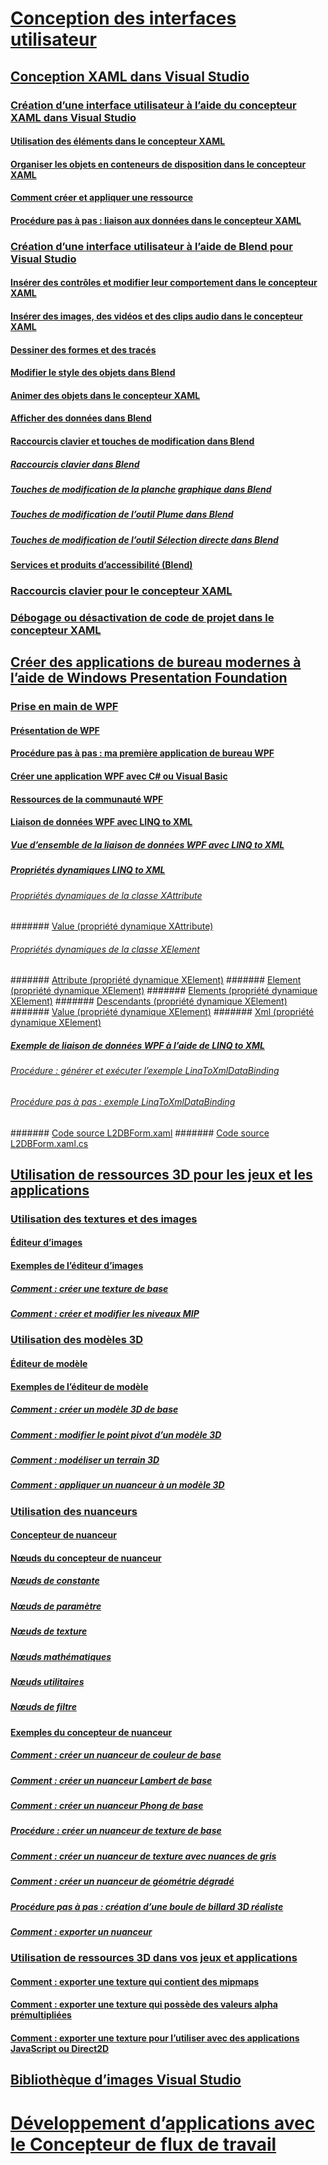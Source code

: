 # [Conception des interfaces utilisateur](designing-user-interfaces.md)
## [Conception XAML dans Visual Studio](designing-xaml-in-visual-studio.md)
### [Création d’une interface utilisateur à l’aide du concepteur XAML dans Visual Studio](creating-a-ui-by-using-xaml-designer-in-visual-studio.md)
#### [Utilisation des éléments dans le concepteur XAML](working-with-elements-in-xaml-designer.md)
#### [Organiser les objets en conteneurs de disposition dans le concepteur XAML](organize-objects-into-layout-containers-in-xaml-designer.md)
#### [Comment créer et appliquer une ressource](how-to-create-and-apply-a-resource.md)
#### [Procédure pas à pas : liaison aux données dans le concepteur XAML](walkthrough-binding-to-data-in-xaml-designer.md)
### [Création d’une interface utilisateur à l’aide de Blend pour Visual Studio](creating-a-ui-by-using-blend-for-visual-studio.md)
#### [Insérer des contrôles et modifier leur comportement dans le concepteur XAML](insert-controls-and-modify-their-behavior-in-xaml-designer.md)
#### [Insérer des images, des vidéos et des clips audio dans le concepteur XAML](insert-images-videos-and-audio-clips-in-xaml-designer.md)
#### [Dessiner des formes et des tracés](draw-shapes-and-paths.md)
#### [Modifier le style des objets dans Blend](modify-the-style-of-objects-in-blend.md)
#### [Animer des objets dans le concepteur XAML](animate-objects-in-xaml-designer.md)
#### [Afficher des données dans Blend](display-data-in-blend.md)
#### [Raccourcis clavier et touches de modification dans Blend](keyboard-shortcuts-and-modifier-keys-in-blend.md)
##### [Raccourcis clavier dans Blend](keyboard-shortcuts-in-blend.md)
##### [Touches de modification de la planche graphique dans Blend](artboard-modifier-keys-in-blend.md)
##### [Touches de modification de l’outil Plume dans Blend](pen-tool-modifier-keys-in-blend.md)
##### [Touches de modification de l’outil Sélection directe dans Blend](direct-selection-tool-modifier-keys-in-blend.md)
#### [Services et produits d’accessibilité (Blend)](accessibility-products-and-services-blend.md)
### [Raccourcis clavier pour le concepteur XAML](keyboard-shortcuts-for-xaml-designer.md)
### [Débogage ou désactivation de code de projet dans le concepteur XAML](debugging-or-disabling-project-code-in-xaml-designer.md)
## [Créer des applications de bureau modernes à l’aide de Windows Presentation Foundation](create-modern-desktop-applications-with-windows-presentation-foundation.md)
### [Prise en main de WPF](getting-started-with-wpf.md)
#### [Présentation de WPF](introduction-to-wpf.md)
#### [Procédure pas à pas : ma première application de bureau WPF](walkthrough-my-first-wpf-desktop-application2.md)
#### [Créer une application WPF avec C# ou Visual Basic](../ide/walkthrough-create-a-simple-application-with-visual-csharp-or-visual-basic.md)
#### [Ressources de la communauté WPF](wpf-community-resources.md)
#### [Liaison de données WPF avec LINQ to XML](wpf-data-binding-with-linq-to-xml.md)
##### [Vue d’ensemble de la liaison de données WPF avec LINQ to XML](wpf-data-binding-with-linq-to-xml-overview.md)
##### [Propriétés dynamiques LINQ to XML](linq-to-xml-dynamic-properties.md)
###### [Propriétés dynamiques de la classe XAttribute](xattribute-class-dynamic-properties.md)
####### [Value (propriété dynamique XAttribute)](value-xattribute-dynamic-property.md)
###### [Propriétés dynamiques de la classe XElement](xelement-class-dynamic-properties.md)
####### [Attribute (propriété dynamique XElement)](attribute-xelement-dynamic-property.md)
####### [Element (propriété dynamique XElement)](element-xelement-dynamic-property.md)
####### [Elements (propriété dynamique XElement)](elements-xelement-dynamic-property.md)
####### [Descendants (propriété dynamique XElement)](descendants-xelement-dynamic-property.md)
####### [Value (propriété dynamique XElement)](value-xelement-dynamic-property.md)
####### [Xml (propriété dynamique XElement)](xml-xelement-dynamic-property.md)
##### [Exemple de liaison de données WPF à l’aide de LINQ to XML](wpf-data-binding-using-linq-to-xml-example.md)
###### [Procédure : générer et exécuter l’exemple LinqToXmlDataBinding](how-to-build-and-run-the-linqtoxmldatabinding-example.md)
###### [Procédure pas à pas : exemple LinqToXmlDataBinding](walkthrough-linqtoxmldatabinding-example.md)
####### [Code source L2DBForm.xaml](l2dbform-xaml-source-code.md)
####### [Code source L2DBForm.xaml.cs](l2dbform-xaml-cs-source-code.md)
## [Utilisation de ressources 3D pour les jeux et les applications](working-with-3-d-assets-for-games-and-apps.md)
### [Utilisation des textures et des images](working-with-textures-and-images.md)
#### [Éditeur d’images](image-editor.md)
#### [Exemples de l’éditeur d’images](image-editor-examples.md)
##### [Comment : créer une texture de base](how-to-create-a-basic-texture.md)
##### [Comment : créer et modifier les niveaux MIP](how-to-create-and-modify-mip-levels.md)
### [Utilisation des modèles 3D](working-with-3-d-models.md)
#### [Éditeur de modèle](model-editor.md)
#### [Exemples de l’éditeur de modèle](model-editor-examples.md)
##### [Comment : créer un modèle 3D de base](how-to-create-a-basic-3-d-model.md)
##### [Comment : modifier le point pivot d’un modèle 3D](how-to-modify-the-pivot-point-of-a-3-d-model.md)
##### [Comment : modéliser un terrain 3D](how-to-model-3-d-terrain.md)
##### [Comment : appliquer un nuanceur à un modèle 3D](how-to-apply-a-shader-to-a-3-d-model.md)
### [Utilisation des nuanceurs](working-with-shaders.md)
#### [Concepteur de nuanceur](shader-designer.md)
#### [Nœuds du concepteur de nuanceur](shader-designer-nodes.md)
##### [Nœuds de constante](constant-nodes.md)
##### [Nœuds de paramètre](parameter-nodes.md)
##### [Nœuds de texture](texture-nodes.md)
##### [Nœuds mathématiques](math-nodes.md)
##### [Nœuds utilitaires](utility-nodes.md)
##### [Nœuds de filtre](filter-nodes.md)
#### [Exemples du concepteur de nuanceur](shader-designer-examples.md)
##### [Comment : créer un nuanceur de couleur de base](how-to-create-a-basic-color-shader.md)
##### [Comment : créer un nuanceur Lambert de base](how-to-create-a-basic-lambert-shader.md)
##### [Comment : créer un nuanceur Phong de base](how-to-create-a-basic-phong-shader.md)
##### [Procédure : créer un nuanceur de texture de base](how-to-create-a-basic-texture-shader.md)
##### [Comment : créer un nuanceur de texture avec nuances de gris](how-to-create-a-grayscale-texture-shader.md)
##### [Comment : créer un nuanceur de géométrie dégradé](how-to-create-a-geometry-based-gradient-shader.md)
##### [Procédure pas à pas : création d’une boule de billard 3D réaliste](walkthrough-creating-a-realistic-3-d-billiard-ball.md)
##### [Comment : exporter un nuanceur](how-to-export-a-shader.md)
### [Utilisation de ressources 3D dans vos jeux et applications](using-3-d-assets-in-your-game-or-app.md)
#### [Comment : exporter une texture qui contient des mipmaps](how-to-export-a-texture-that-contains-mipmaps.md)
#### [Comment : exporter une texture qui possède des valeurs alpha prémultipliées](how-to-export-a-texture-that-has-premultiplied-alpha.md)
#### [Comment : exporter une texture pour l’utiliser avec des applications JavaScript ou Direct2D](how-to-export-a-texture-for-use-with-direct2d-or-javascipt-apps.md)
## [Bibliothèque d’images Visual Studio](the-visual-studio-image-library.md)
# [Développement d’applications avec le Concepteur de flux de travail](../workflow-designer/developing-applications-with-the-workflow-designer.md)
